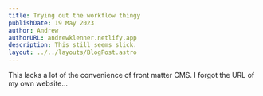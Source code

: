```yaml
---
title: Trying out the workflow thingy
publishDate: 19 May 2023
author: Andrew
authorURL: andrewklenner.netlify.app
description: This still seems slick.
layout: ../../layouts/BlogPost.astro
---
```

This lacks a lot of the convenience of front matter CMS. I forgot the URL of my own website...